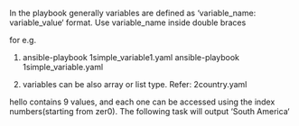 In the playbook
	generally variables are defined as ‘variable_name: variable_value‘ format. 
	Use variable_name inside double braces 
	
for e.g.
	
1. ansible-playbook 1simple_variable1.yaml
	ansible-playbook 1simple_variable.yaml

2. variables can be also array or list type. 
	Refer: 2country.yaml

hello contains 9 values, and each one can be accessed using the index numbers(starting from zer0). The following task will output ‘South America‘

